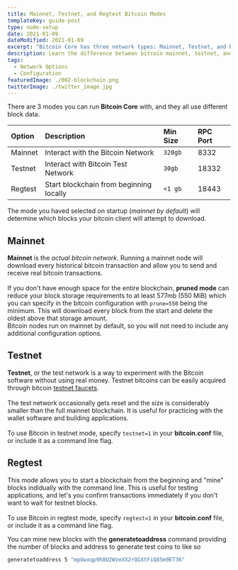 ```yaml
---
title: Mainnet, Testnet, and Regtest Bitcoin Modes
templateKey: guide-post
type: node-setup
date: 2021-01-09
dateModified: 2021-01-09
excerpt: "Bitcoin Core has three network types: Mainnet, Testnet, and Regtest."
description: Learn the difference between bitcoin mainnet, testnet, and regtest networks. Find out which network type you want to run a node on.
tags:
  - Network Options
  - Configuration
featuredImage: ./002-blockchain.png
twitterImage: ./twitter_image.jpg
---
```


There are 3 modes you can run **Bitcoin Core** with, and they all use different block data.

| Option   | Description                        | Min Size            | RPC Port|
| :----------- | :--------------------------------------- | :----|  :----|
| Mainnet        | Interact with the Bitcoin Network |  `320gb` | 8332|
| Testnet        | Interact with Bitcoin Test Network | `30gb` | 18332|
| Regtest      | Start blockchain from beginning locally | `<1 gb` | 18443| 

The mode you haved selected on startup (*mainnet by default*) will determine which blocks your bitcoin client will attempt to download.

## Mainnet
**Mainnet** is the *actual bitcoin network*. Running a mainnet node will download every historical bitcoin transaction and allow you to send and receive real bitcoin transactions.  
<br />
If you don't have enough space for the entire blockchain, **pruned mode** can reduce your block storage requirements to at least 577mb (550 MiB) which you can specify in the bitcoin configuration with `prune=550` being the minimum. This will download every block from the start and delete the oldest above that storage amount.
<br />
Bitcoin nodes run on mainnet by default, so you will not need to include any additional configuration options.

## Testnet
**Testnet**, or the test network is a way to experiment with the Bitcoin software without using real money. Testnet bitcoins can be easily acquired through bitcoin [testnet faucets](https://testnet-faucet.mempool.co/).  
<br />
The test network occasionally gets reset and the size is considerably smaller than the full mainnet blockchain. It is useful for practicing with the wallet software and building applications.  
<br />
To use Bitcoin in testnet mode, specify `testnet=1` in your **bitcoin.conf** file, or include it as a command line flag.

## Regtest
This mode allows you to start a blockchain from the beginning and "mine" blocks indidually with the command line. This is useful for testing applications, and let's you confirm transactions immediately if you don't want to wait for testnet blocks.  
<br />
To use Bitcoin in regtest mode, specify `regtest=1` in your **bitcoin.conf** file, or include it as a command line flag.

You can mine new blocks with the **generatetoaddress** command providing the number of blocks and address to generate test coins to like so

```bash
generatetoaddress 5 "mpUwxqp9h8U2WzeXX2rQGXtFiQ85m9ET36"
```

